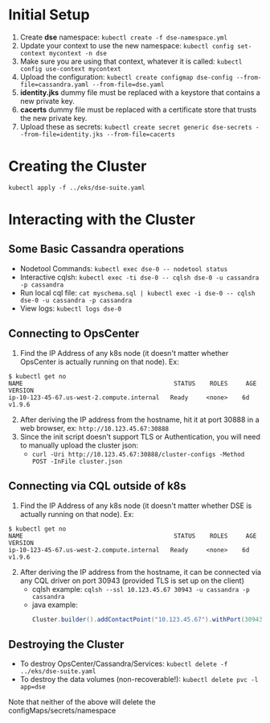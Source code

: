 # Initial Setup
1. Create **dse** namespace: ```kubectl create -f dse-namespace.yml```
2. Update your context to use the new namespace: ```kubectl config set-context mycontext -n dse```
3. Make sure you are using that context, whatever it is called: ```kubectl config use-context mycontext```
4. Upload the configuration: ```kubectl create configmap dse-config --from-file=cassandra.yaml --from-file=dse.yaml```
5. **identity.jks** dummy file must be replaced with a keystore that contains a new private key.
6. **cacerts** dummy file must be replaced with a certificate store that trusts the new private key.
7. Upload these as secrets: ```kubectl create secret generic dse-secrets --from-file=identity.jks --from-file=cacerts```

# Creating the Cluster
```kubectl apply -f ../eks/dse-suite.yaml```

# Interacting with the Cluster

## Some Basic Cassandra operations
* Nodetool Commands: ```kubectl exec dse-0 -- nodetool status```
* Interactive cqlsh: ```kubectl exec -ti dse-0 -- cqlsh dse-0 -u cassandra -p cassandra```
* Run local cql file: ```cat myschema.sql | kubectl exec -i dse-0 -- cqlsh dse-0 -u cassandra -p cassandra```
* View logs: ```kubectl logs dse-0```

## Connecting to OpsCenter
1. Find the IP Address of any k8s node (it doesn't matter whether OpsCenter is actually running on that node). Ex:
```
$ kubectl get no
NAME                                          STATUS    ROLES     AGE       VERSION
ip-10-123-45-67.us-west-2.compute.internal   Ready     <none>    6d        v1.9.6
```
2. After deriving the IP address from the hostname, hit it at port 30888 in a web browser, ex: ```http://10.123.45.67:30888```
3. Since the init script doesn't support TLS or Authentication, you will need to manually upload the cluster json:
    * ```curl -Uri http://10.123.45.67:30888/cluster-configs -Method POST -InFile cluster.json```

## Connecting via CQL outside of k8s
1. Find the IP Address of any k8s node (it doesn't matter whether DSE is actually running on that node). Ex:
```
$ kubectl get no
NAME                                          STATUS    ROLES     AGE       VERSION
ip-10-123-45-67.us-west-2.compute.internal   Ready     <none>    6d        v1.9.6
```
2. After deriving the IP address from the hostname, it can be connected via any CQL driver on port 30943 (provided TLS is set up on the client)
    * cqlsh example: ```cqlsh --ssl 10.123.45.67 30943 -u cassandra -p cassandra```
    * java example:
        ```java
        Cluster.builder().addContactPoint("10.123.45.67").withPort(30943).withCredentials(...).withSSL(...)/*etc*/.build().connect();
        ```
## Destroying the Cluster
* To destroy OpsCenter/Cassandra/Services: ```kubectl delete -f ../eks/dse-suite.yaml```
* To destroy the data volumes (non-recoverable!): ```kubectl delete pvc -l app=dse```

Note that neither of the above will delete the configMaps/secrets/namespace
